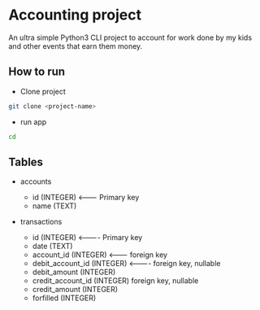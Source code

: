 # Accounting project
An ultra simple Python3 CLI project to account for work done by my kids and other 
events that earn them money.

## How to run
* Clone project
```bash
git clone <project-name>
```

* run app
```bash
cd
```

## Tables
* accounts
    * id (INTEGER) <--- Primary key
    * name (TEXT)

* transactions
    * id (INTEGER) <---- Primary key
    * date (TEXT)
    * account_id (INTEGER) <--- foreign key
    * debit_account_id (INTEGER) <---- foreign key, nullable
    * debit_amount (INTEGER)
    * credit_account_id (INTEGER) foreign key, nullable
    * credit_amount (INTEGER)
    * forfilled (INTEGER)

